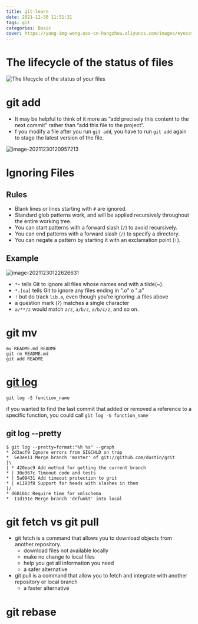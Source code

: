 ```yaml
---
title: git-learn
date: 2021-12-30 11:51:31
tags: git
categories: Basic
cover: https://yang-img-weng.oss-cn-hangzhou.aliyuncs.com/images/eyecatch_git-960x504.png
---
```


# The lifecycle of the status of files

![The lifecycle of the status of your files](https://yang-img-weng.oss-cn-hangzhou.aliyuncs.com/images/202112301154791.png)

# git add

- It may be helpful to think of it more as “add precisely this content to the next commit” rather than “add this file to the project”.
- f you modify a file after you run `git add`, you have to run `git add` again to stage the latest version of the file.

![image-20211230120957213](https://yang-img-weng.oss-cn-hangzhou.aliyuncs.com/images/202112301209255.png)

# Ignoring Files

## Rules

- Blank lines or lines starting with `#` are ignored.
- Standard glob patterns work, and will be applied recursively throughout the entire working tree.
- You can start patterns with a forward slash (`/`) to avoid recursively.
- You can end patterns with a forward slash (`/`) to specify a directory.
- You can negate a pattern by starting it with an exclamation point (`!`).

## Example

![image-20211230122626631](https://yang-img-weng.oss-cn-hangzhou.aliyuncs.com/images/202112301226686.png)

- `*~` tells Git to ignore all files whose names end with a tilde(~).
- `*.[oa]` tells Git to ignore any files ending in ".o" o ".a"
- `!` but do track `lib.a`, even though you're ignoring .a files above
- a question mark (`?`) matches a single character
- `a/**/z` would match `a/z`, `a/b/z`, `a/b/c/z`, and so on.

# git mv

```shell
mv README.md README
git rm README.md
git add README
```

# [git log](https://git-scm.com/book/en/v2/Git-Basics-Viewing-the-Commit-History)

```shell
git log -S function_name
```

if you wanted to find the last commit that added or removed a reference to a specific function, you could call `git log -S function_name`

## git log --pretty

```shell
$ git log --pretty=format:"%h %s" --graph
* 2d3acf9 Ignore errors from SIGCHLD on trap
*  5e3ee11 Merge branch 'master' of git://github.com/dustin/grit
|\
| * 420eac9 Add method for getting the current branch
* | 30e367c Timeout code and tests
* | 5a09431 Add timeout protection to grit
* | e1193f8 Support for heads with slashes in them
|/
* d6016bc Require time for xmlschema
*  11d191e Merge branch 'defunkt' into local
```

# git fetch vs git pull

- git fetch is a command that allows you to download objects from another repository.
  - download files not available locally
  - make no change to local files
  - help you get all information you need
  - a safer alternative
- git pull is a command that allow you to fetch and integrate with another repository or local branch
  - a faster alternative

# git rebase

